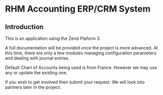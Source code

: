 # RHM Accounting ERP/CRM System

## Introduction

This is an application using the Zend Plaform 3.

A full documentation will be provided once the project is more advanced.
At this time, there are only a few modules managing configuration parameters and dealing with journal entries.

Default Chart of Accounts being used is from France. However we may use any or update the existing one.

If you wish to get involved then submit your request. We will look into partners later in the project.